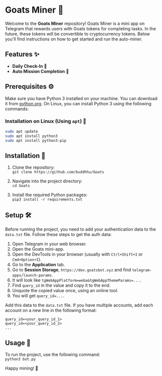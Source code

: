 # Goats Miner 🐐

Welcome to the **Goats Miner** repository! Goats Miner is a mini app on Telegram that rewards users with Goats tokens for completing tasks. In the future, these tokens will be convertible to cryptocurrency tokens. Below you'll find instructions on how to get started and run the auto-miner.

## Features ✨

- **Daily Check-In** 📅
- **Auto Mission Completion** 🚀

## Prerequisites ⚙️

Make sure you have Python 3 installed on your machine. You can download it from [python.org](https://www.python.org/downloads/). On Linux, you can install Python 3 using the following commands:

### Installation on Linux (Using `apt`) 🐧

```bash
sudo apt update
sudo apt install python3
sudo apt install python3-pip
```

## Installation 🔧

1. Clone the repository:  
   `git clone https://github.com/buddhhu/Goats`

2. Navigate into the project directory:  
   `cd Goats`

3. Install the required Python packages:  
   `pip3 install -r requirements.txt`

## Setup 🛠️

Before running the project, you need to add your authentication data to the `data.txt` file. Follow these steps to get the auth data:

1. Open Telegram in your web browser.
2. Open the Goats mini-app.
3. Open the DevTools in your browser (usually with `Ctrl+Shift+I` or `Cmd+Option+I`).
4. Go to the **Application** tab.
5. Go to **Session Storage**, `https://dev.goatsbot.xyz` and find `telegram-apps/launch-params`.
6. It will look like `tgWebAppPlatform=weba&tgWebAppThemeParams=...`.
7. Find `query_id` in the value and copy it to the end.
8. Unquote the copied value once, using an online tool.
9. You will get `query_id=...`.

Add this data to the `data.txt` file. If you have multiple accounts, add each account on a new line in the following format:

```
query_id=<your_query_id_1>
query_id=<your_query_id_2>
...
```

## Usage 🚀

To run the project, use the following command:  
`python3 bot.py`

Happy mining! 🌟
